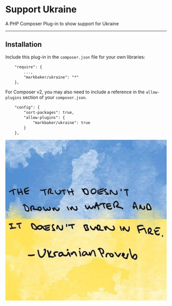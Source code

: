Support Ukraine
==========

A PHP Composer Plug-in to show support for Ukraine

---

## Installation

Include this plug-in in the `composer.json` file for your own libraries:

```
    "require": {
        ...,
        "markbaker/ukraine": "*"
    },
```

For Composer v2, you may also need to include a reference in the `allow-plugins` section of your `composer.json`. 

```
    "config": {
        "sort-packages": true,
        "allow-plugins": {
            "markbaker/ukraine": true
        }
    },
```

![The Truth doesn't drown in water, and it doesn't burn in fire!](./image.jpg "Support Ukraine" )